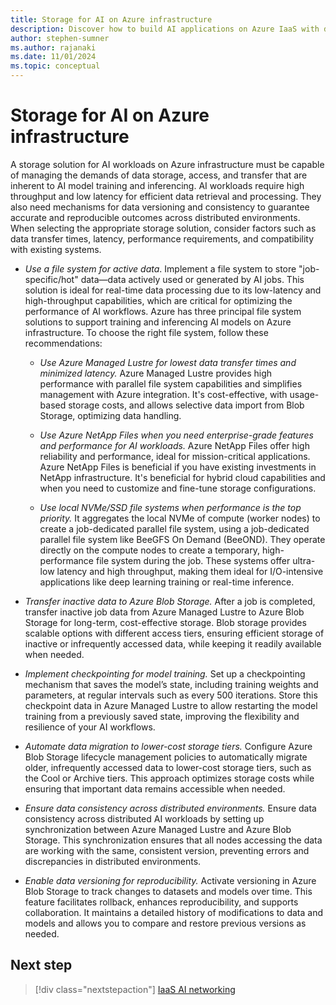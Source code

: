 ```yaml
---
title: Storage for AI on Azure infrastructure
description: Discover how to build AI applications on Azure IaaS with detailed recommendations, architecture guides, and best practices.
author: stephen-sumner
ms.author: rajanaki
ms.date: 11/01/2024
ms.topic: conceptual
---
```


# Storage for AI on Azure infrastructure

A storage solution for AI workloads on Azure infrastructure must be capable of managing the demands of data storage, access, and transfer that are inherent to AI model training and inferencing. AI workloads require high throughput and low latency for efficient data retrieval and processing. They also need mechanisms for data versioning and consistency to guarantee accurate and reproducible outcomes across distributed environments. When selecting the appropriate storage solution, consider factors such as data transfer times, latency, performance requirements, and compatibility with existing systems.

- *Use a file system for active data*. Implement a file system to store "job-specific/hot" data—data actively used or generated by AI jobs. This solution is ideal for real-time data processing due to its low-latency and high-throughput capabilities, which are critical for optimizing the performance of AI workflows. Azure has three principal file system solutions to support training and inferencing AI models on Azure infrastructure. To choose the right file system, follow these recommendations:

    - *Use Azure Managed Lustre for lowest data transfer times and minimized latency.* Azure Managed Lustre provides high performance with parallel file system capabilities and simplifies management with Azure integration. It's cost-effective, with usage-based storage costs, and allows selective data import from Blob Storage, optimizing data handling.
    
    - *Use Azure NetApp Files when you need enterprise-grade features and performance for AI workloads.* Azure NetApp Files offer high reliability and performance, ideal for mission-critical applications. Azure NetApp Files is beneficial if you have existing investments in NetApp infrastructure. It's beneficial for hybrid cloud capabilities and when you need to customize and fine-tune storage configurations.
    
    - *Use local NVMe/SSD file systems when performance is the top priority.* It aggregates the local NVMe of compute (worker nodes) to create a job-dedicated parallel file system, using a job-dedicated parallel file system like BeeGFS On Demand (BeeOND). They operate directly on the compute nodes to create a temporary, high-performance file system during the job. These systems offer ultra-low latency and high throughput, making them ideal for I/O-intensive applications like deep learning training or real-time inference.

- *Transfer inactive data to Azure Blob Storage.* After a job is completed, transfer inactive job data from Azure Managed Lustre to Azure Blob Storage for long-term, cost-effective storage. Blob storage provides scalable options with different access tiers, ensuring efficient storage of inactive or infrequently accessed data, while keeping it readily available when needed.

- *Implement checkpointing for model training.* Set up a checkpointing mechanism that saves the model’s state, including training weights and parameters, at regular intervals such as every 500 iterations. Store this checkpoint data in Azure Managed Lustre to allow restarting the model training from a previously saved state, improving the flexibility and resilience of your AI workflows.

- *Automate data migration to lower-cost storage tiers.* Configure Azure Blob Storage lifecycle management policies to automatically migrate older, infrequently accessed data to lower-cost storage tiers, such as the Cool or Archive tiers. This approach optimizes storage costs while ensuring that important data remains accessible when needed.

- *Ensure data consistency across distributed environments.* Ensure data consistency across distributed AI workloads by setting up synchronization between Azure Managed Lustre and Azure Blob Storage. This synchronization ensures that all nodes accessing the data are working with the same, consistent version, preventing errors and discrepancies in distributed environments.

- *Enable data versioning for reproducibility.* Activate versioning in Azure Blob Storage to track changes to datasets and models over time. This feature facilitates rollback, enhances reproducibility, and supports collaboration. It maintains a detailed history of modifications to data and models and allows you to compare and restore previous versions as needed.

## Next step

> [!div class="nextstepaction"]
> [IaaS AI networking](./networking.md)
